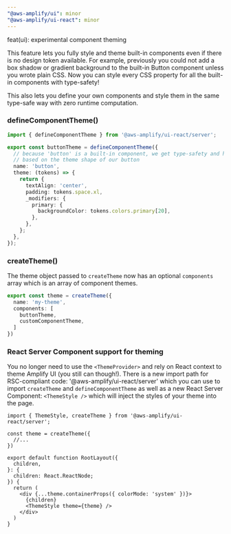 ```yaml
---
"@aws-amplify/ui": minor
"@aws-amplify/ui-react": minor
---
```


feat(ui): experimental component theming

This feature lets you fully style and theme built-in components even if there is no design token available. For example, previously you could not add a box shadow or gradient background to the built-in Button component unless you wrote plain CSS. Now you can style every CSS property for all the built-in components with type-safety!

This also lets you define your own components and style them in the same type-safe way with zero runtime computation.

### defineComponentTheme()

```ts
import { defineComponentTheme } from '@aws-amplify/ui-react/server';

export const buttonTheme = defineComponentTheme({
  // because 'button' is a built-in component, we get type-safety and hints
  // based on the theme shape of our button
  name: 'button',
  theme: (tokens) => {
    return {
      textAlign: 'center',
      padding: tokens.space.xl,
      _modifiers: {
        primary: {
          backgroundColor: tokens.colors.primary[20],
        },
      },
    };
  },
});
```


### createTheme() 

The theme object passed to `createTheme` now has an optional `components` array which is an array of component themes. 

```ts
export const theme = createTheme({
  name: 'my-theme',
  components: [
    buttonTheme,
    customComponentTheme,
  ]
})
```

### React Server Component support for theming

You no longer need to use the `<ThemeProvider>` and rely on React context to theme Amplify UI (you still can though!). There is a new import path for RSC-compliant code: '@aws-amplify/ui-react/server' which you can use to import `createTheme` and `defineComponentTheme` as well as a new React Server Component: `<ThemeStyle />` which will inject the styles of your theme into the page. 


```tsx
import { ThemeStyle, createTheme } from '@aws-amplify/ui-react/server';

const theme = createTheme({
  //...
})

export default function RootLayout({
  children,
}: {
  children: React.ReactNode;
}) {
  return (
    <div {...theme.containerProps({ colorMode: 'system' })}>
      {children}
      <ThemeStyle theme={theme} />
    </div>
  )
}
```
